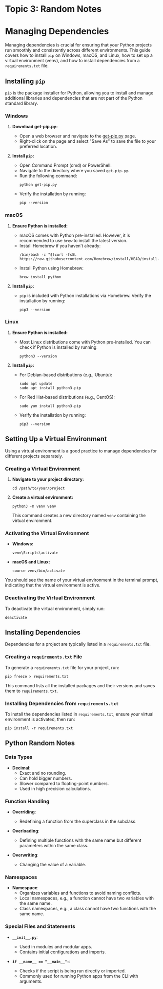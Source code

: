 # Topic 3: Random Notes

# Managing Dependencies

Managing dependencies is crucial for ensuring that your Python projects run smoothly and consistently across different environments. This guide covers how to install `pip` on Windows, macOS, and Linux, how to set up a virtual environment (venv), and how to install dependencies from a `requirements.txt` file.

## Installing `pip`

`pip` is the package installer for Python, allowing you to install and manage additional libraries and dependencies that are not part of the Python standard library.

### Windows

1. **Download get-pip.py:**

   - Open a web browser and navigate to the [get-pip.py](https://bootstrap.pypa.io/get-pip.py) page.
   - Right-click on the page and select "Save As" to save the file to your preferred location.

2. **Install `pip`:**
   - Open Command Prompt (cmd) or PowerShell.
   - Navigate to the directory where you saved `get-pip.py`.
   - Run the following command:
     ```shell
     python get-pip.py
     ```
   - Verify the installation by running:
     ```shell
     pip --version
     ```

### macOS

1. **Ensure Python is installed:**

   - macOS comes with Python pre-installed. However, it is recommended to use `brew` to install the latest version.
   - Install Homebrew if you haven't already:
     ```shell
     /bin/bash -c "$(curl -fsSL https://raw.githubusercontent.com/Homebrew/install/HEAD/install.sh)"
     ```
   - Install Python using Homebrew:
     ```shell
     brew install python
     ```

2. **Install `pip`:**
   - `pip` is included with Python installations via Homebrew. Verify the installation by running:
     ```shell
     pip3 --version
     ```

### Linux

1. **Ensure Python is installed:**

   - Most Linux distributions come with Python pre-installed. You can check if Python is installed by running:
     ```shell
     python3 --version
     ```

2. **Install `pip`:**
   - For Debian-based distributions (e.g., Ubuntu):
     ```shell
     sudo apt update
     sudo apt install python3-pip
     ```
   - For Red Hat-based distributions (e.g., CentOS):
     ```shell
     sudo yum install python3-pip
     ```
   - Verify the installation by running:
     ```shell
     pip3 --version
     ```

## Setting Up a Virtual Environment

Using a virtual environment is a good practice to manage dependencies for different projects separately.

### Creating a Virtual Environment

1. **Navigate to your project directory:**

   ```shell
   cd /path/to/your/project
   ```

2. **Create a virtual environment:**
   ```shell
   python3 -m venv venv
   ```
   This command creates a new directory named `venv` containing the virtual environment.

### Activating the Virtual Environment

- **Windows:**

  ```shell
  venv\Scripts\activate
  ```

- **macOS and Linux:**
  ```shell
  source venv/bin/activate
  ```

You should see the name of your virtual environment in the terminal prompt, indicating that the virtual environment is active.

### Deactivating the Virtual Environment

To deactivate the virtual environment, simply run:

```shell
deactivate
```

## Installing Dependencies

Dependencies for a project are typically listed in a `requirements.txt` file.

### Creating a `requirements.txt` File

To generate a `requirements.txt` file for your project, run:

```shell
pip freeze > requirements.txt
```

This command lists all the installed packages and their versions and saves them to `requirements.txt`.

### Installing Dependencies from `requirements.txt`

To install the dependencies listed in `requirements.txt`, ensure your virtual environment is activated, then run:

```shell
pip install -r requirements.txt
```

## Python Random Notes

### Data Types

- **Decimal**:
  - Exact and no rounding.
  - Can hold bigger numbers.
  - Slower compared to floating-point numbers.
  - Used in high precision calculations.

### Function Handling

- **Overriding**:

  - Redefining a function from the superclass in the subclass.

- **Overloading**:

  - Defining multiple functions with the same name but different parameters within the same class.

- **Overwriting**:
  - Changing the value of a variable.

### Namespaces

- **Namespace**:
  - Organizes variables and functions to avoid naming conflicts.
  - Local namespaces, e.g., a function cannot have two variables with the same name.
  - Class namespaces, e.g., a class cannot have two functions with the same name.

### Special Files and Statements

- **`__init__.py`**:

  - Used in modules and modular apps.
  - Contains initial configurations and imports.

- **`if __name__ == "__main__":`**:
  - Checks if the script is being run directly or imported.
  - Commonly used for running Python apps from the CLI with arguments.
